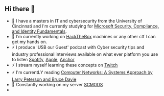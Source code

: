 ## Hi there 👋
* 🔭 I have a masters in IT and cybersecurity from the University of Cincinnati and I'm currently studying for [Microsoft Security, Compliance, and Identity Fundamentals](https://learn.microsoft.com/en-us/training/courses/sc-900t00). 
* 🔭 I’m currently working on [HackTheBox](https://www.hackthebox.com/) machines or any other ctf I can get my hands on. 
* ⚡ I produce 'USB our Guest' podcast with Cyber security tips and industry professional interviews available on what ever platform you use to listen [Spotify](https://open.spotify.com/show/1Gvt1x2dlLZvzR5QSHu740?si=351ecb7aa6384a66), [Apple](https://podcasts.apple.com/us/podcast/usb-our-guest-cyber-security-best-practices-and-news/id1475142713), [Anchor](https://anchor.fm/usbog)
* ⚡ I stream myself learning these concepts on [Twitch](https://www.twitch.tv/b7h30) 
* ⚡ I'm currentLY reading [Computer Networks: A Systems Approach by Larry Peterson and Bruce Davie](https://book.systemsapproach.org/index.html)
* 🌱 Constantly working on my server [SCMODS](https://github.com/theo2612/scmods-server)
* 
<!--
**theo2612/theo2612** is a ✨ _special_ ✨ repository because its `README.md` (this file) appears on your GitHub profile.

Here are some ideas to get you started:

- 🔭 I’m currently working on ...
- 🌱 I’m currently learning ...
- 👯 I’m looking to collaborate on ...
- 🤔 I’m looking for help with ...
- 💬 Ask me about ...
- 📫 How to reach me: ...
- 😄 Pronouns: ...
- ⚡ Fun fact: ...
* 🔭 I’m currently working on TCM's PNPT/Practical Network Pentesting Certification

-->

